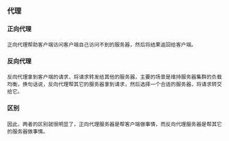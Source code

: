 ### 代理
  #### 正向代理
    正向代理帮助客户端访问客户端自己访问不到的服务器，然后将结果返回给客户端。

  #### 反向代理
    反向代理拿到客户端的请求，将请求转发给其他的服务器，主要的场景是维持服务器集群的负载均衡，换句话说，反向代理帮其它的服务器拿到请求，然后选择一个合适的服务器，将请求转交给它。

  #### 区别
    因此，两者的区别就很明显了，正向代理服务器是帮客户端做事情，而反向代理服务器是帮其它的服务器做事情。